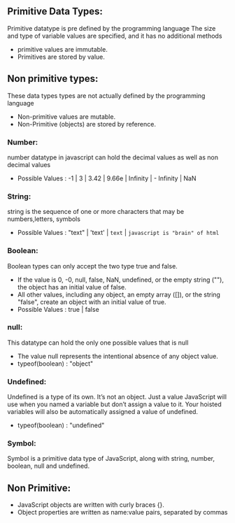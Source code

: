 ## Primitive Data Types: 
Primitive datatype is pre defined by the programming language The size and type of variable values are specified, and it has no additional methods
* primitive values are immutable.
* Primitives are stored by value.
## Non primitive types:
These data types types are not actually defined by the programming language 
* Non-primitive values are mutable. 
* Non-Primitive (objects) are stored by reference.
### Number:
number datatype in javascript can hold the decimal values as well as non decimal values
* Possible Values : -1 | 3 | 3.42 | 9.66e | Infinity | - Infinity | NaN

### String:
string is the sequence of one or more characters that may be numbers,letters, symbols 
* Possible Values : "text" | 'text' | `text` | `javascript is "brain" of html`

### Boolean:
Boolean types can only accept the two type true and false.
* If the value is 0, -0, null, false, NaN, undefined, or the empty string (""), the object has an initial value of false. 
* All other values, including any object, an empty array ([]), or the string "false", create an object with an initial value of true.
* Possible Values : true | false 

### null:
This datatype can hold the only one possible values that is null
* The value null represents the intentional absence of any object value.
* typeof(boolean) : "object"

### Undefined:
Undefined is a type of its own. It’s not an object. Just a value JavaScript will use when you named a variable but don’t assign a value to it. Your hoisted variables will also be automatically assigned a value of undefined.
* typeof(boolean) : "undefined"  

### Symbol:
Symbol is a primitive data type of JavaScript, along with string, number, boolean, null and undefined.

## Non Primitive:
* JavaScript objects are written with curly braces {}.
* Object properties are written as name:value pairs, separated by commas 